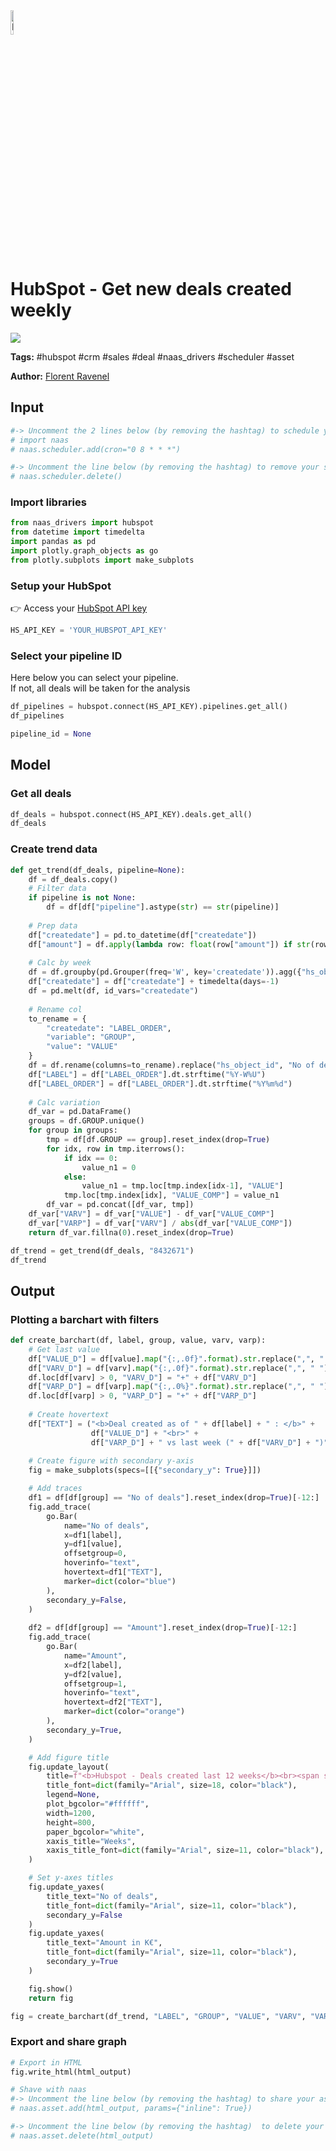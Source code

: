 <img width="10%" alt="Naas" src="https://landen.imgix.net/jtci2pxwjczr/assets/5ice39g4.png?w=160"/>

# HubSpot - Get new deals created weekly
<a href="https://app.naas.ai/user-redirect/naas/downloader?url=https://raw.githubusercontent.com/jupyter-naas/awesome-notebooks/master/HubSpot/HubSpot_Get_new_deals_created_weekly.ipynb" target="_parent"><img src="https://naasai-public.s3.eu-west-3.amazonaws.com/open_in_naas.svg"/></a>

**Tags:** #hubspot #crm #sales #deal #naas_drivers #scheduler #asset

**Author:** [Florent Ravenel](https://www.linkedin.com/in/florent-ravenel/)

## Input


```python
#-> Uncomment the 2 lines below (by removing the hashtag) to schedule your job everyday at 8:00 AM (NB: you can choose the time of your scheduling bot)
# import naas
# naas.scheduler.add(cron="0 8 * * *")

#-> Uncomment the line below (by removing the hashtag) to remove your scheduler
# naas.scheduler.delete()
```

### Import libraries


```python
from naas_drivers import hubspot
from datetime import timedelta
import pandas as pd
import plotly.graph_objects as go
from plotly.subplots import make_subplots
```

### Setup your HubSpot
👉 Access your [HubSpot API key](https://knowledge.hubspot.com/integrations/how-do-i-get-my-hubspot-api-key)


```python
HS_API_KEY = 'YOUR_HUBSPOT_API_KEY'
```

### Select your pipeline ID
Here below you can select your pipeline.<br>
If not, all deals will be taken for the analysis


```python
df_pipelines = hubspot.connect(HS_API_KEY).pipelines.get_all()
df_pipelines
```


```python
pipeline_id = None
```

## Model

### Get all deals


```python
df_deals = hubspot.connect(HS_API_KEY).deals.get_all()
df_deals
```

### Create trend data


```python
def get_trend(df_deals, pipeline=None):
    df = df_deals.copy()
    # Filter data
    if pipeline is not None:
        df = df[df["pipeline"].astype(str) == str(pipeline)]
    
    # Prep data
    df["createdate"] = pd.to_datetime(df["createdate"])
    df["amount"] = df.apply(lambda row: float(row["amount"]) if str(row["amount"]) not in ["None", ""] else 0, axis=1)
    
    # Calc by week
    df = df.groupby(pd.Grouper(freq='W', key='createdate')).agg({"hs_object_id": "count", "amount": "sum"}).reset_index()
    df["createdate"] = df["createdate"] + timedelta(days=-1)
    df = pd.melt(df, id_vars="createdate")
    
    # Rename col
    to_rename = {
        "createdate": "LABEL_ORDER",
        "variable": "GROUP",
        "value": "VALUE"
    }
    df = df.rename(columns=to_rename).replace("hs_object_id", "No of deals").replace("amount", "Amount")
    df["LABEL"] = df["LABEL_ORDER"].dt.strftime("%Y-W%U")
    df["LABEL_ORDER"] = df["LABEL_ORDER"].dt.strftime("%Y%m%d")
    
    # Calc variation
    df_var = pd.DataFrame()
    groups = df.GROUP.unique()
    for group in groups:
        tmp = df[df.GROUP == group].reset_index(drop=True)
        for idx, row in tmp.iterrows():
            if idx == 0:
                value_n1 = 0
            else:
                value_n1 = tmp.loc[tmp.index[idx-1], "VALUE"]
            tmp.loc[tmp.index[idx], "VALUE_COMP"] = value_n1
        df_var = pd.concat([df_var, tmp])
    df_var["VARV"] = df_var["VALUE"] - df_var["VALUE_COMP"]
    df_var["VARP"] = df_var["VARV"] / abs(df_var["VALUE_COMP"])
    return df_var.fillna(0).reset_index(drop=True)

df_trend = get_trend(df_deals, "8432671")
df_trend
```

## Output

### Plotting a barchart with filters


```python
def create_barchart(df, label, group, value, varv, varp):
    # Get last value
    df["VALUE_D"] = df[value].map("{:,.0f}".format).str.replace(",", " ")
    df["VARV_D"] = df[varv].map("{:,.0f}".format).str.replace(",", " ")
    df.loc[df[varv] > 0, "VARV_D"] = "+" + df["VARV_D"]
    df["VARP_D"] = df[varp].map("{:,.0%}".format).str.replace(",", " ")
    df.loc[df[varp] > 0, "VARP_D"] = "+" + df["VARP_D"]
    
    # Create hovertext
    df["TEXT"] = ("<b>Deal created as of " + df[label] + " : </b>" + 
                  df["VALUE_D"] + "<br>" + 
                  df["VARP_D"] + " vs last week (" + df["VARV_D"] + ")")
    
    # Create figure with secondary y-axis
    fig = make_subplots(specs=[[{"secondary_y": True}]])

    # Add traces
    df1 = df[df[group] == "No of deals"].reset_index(drop=True)[-12:]
    fig.add_trace(
        go.Bar(
            name="No of deals",
            x=df1[label],
            y=df1[value],
            offsetgroup=0,
            hoverinfo="text",
            hovertext=df1["TEXT"],
            marker=dict(color="blue")
        ),
        secondary_y=False,
    )
    
    df2 = df[df[group] == "Amount"].reset_index(drop=True)[-12:]
    fig.add_trace(
        go.Bar(
            name="Amount",
            x=df2[label],
            y=df2[value],
            offsetgroup=1,
            hoverinfo="text",
            hovertext=df2["TEXT"],
            marker=dict(color="orange")
        ),
        secondary_y=True,
    )

    # Add figure title
    fig.update_layout(
        title=f"<b>Hubspot - Deals created last 12 weeks</b><br><span style='font-size: 13px;'></span>",
        title_font=dict(family="Arial", size=18, color="black"),
        legend=None,
        plot_bgcolor="#ffffff",
        width=1200,
        height=800,
        paper_bgcolor="white",
        xaxis_title="Weeks",
        xaxis_title_font=dict(family="Arial", size=11, color="black"),
    )

    # Set y-axes titles
    fig.update_yaxes(
        title_text="No of deals",
        title_font=dict(family="Arial", size=11, color="black"),
        secondary_y=False
    )
    fig.update_yaxes(
        title_text="Amount in K€",
        title_font=dict(family="Arial", size=11, color="black"),
        secondary_y=True
    )

    fig.show()
    return fig

fig = create_barchart(df_trend, "LABEL", "GROUP", "VALUE", "VARV", "VARP")
```

### Export and share graph


```python
# Export in HTML
fig.write_html(html_output)

# Shave with naas
#-> Uncomment the line below (by removing the hashtag) to share your asset with naas
# naas.asset.add(html_output, params={"inline": True})

#-> Uncomment the line below (by removing the hashtag)  to delete your asset
# naas.asset.delete(html_output)
```
